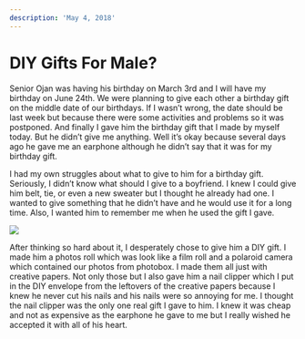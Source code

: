 ```yaml
---
description: 'May 4, 2018'
---
```


# DIY Gifts For Male?

Senior Ojan was having his birthday on March 3rd and I will have my birthday on June 24th. We were planning to give each other a birthday gift on the middle date of our birthdays. If I wasn’t wrong, the date should be last week but because there were some activities and problems so it was postponed. And finally I gave him the birthday gift that I made by myself today. But he didn’t give me anything. Well it’s okay because several days ago he gave me an earphone although he didn’t say that it was for my birthday gift.

I had my own struggles about what to give to him for a birthday gift. Seriously, I didn’t know what should I give to a boyfriend. I knew I could give him belt, tie, or even a new sweater but I thought he already had one. I wanted to give something that he didn’t have and he would use it for a long time. Also, I wanted him to remember me when he used the gift I gave.

![](http://blogs.unpad.ac.id/realicejoanne/files/2018/05/304784-300x169.jpg)

After thinking so hard about it, I desperately chose to give him a DIY gift. I made him a photos roll which was look like a film roll and a polaroid camera which contained our photos from photobox. I made them all just with creative papers. Not only those but I also gave him a nail clipper which I put in the DIY envelope from the leftovers of the creative papers because I knew he never cut his nails and his nails were so annoying for me. I thought the nail clipper was the only one real gift I gave to him. I knew it was cheap and not as expensive as the earphone he gave to me but I really wished he accepted it with all of his heart.

